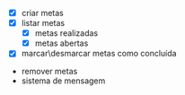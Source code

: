 - [x] criar metas
- [x] listar metas
    - [x] metas realizadas
    - [x] metas abertas
- [x] marcar\desmarcar metas como concluída
- remover metas
- sistema de mensagem
